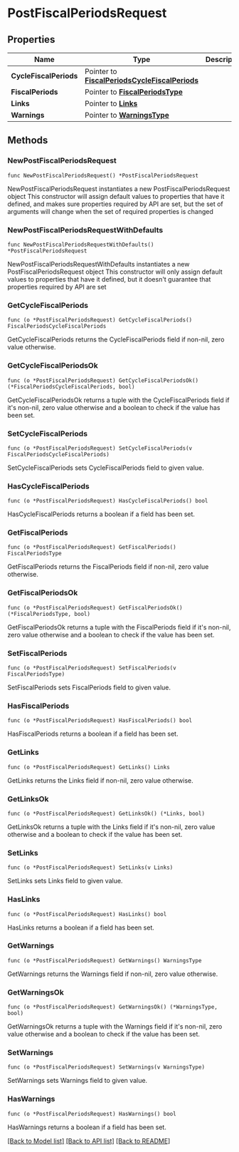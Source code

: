 # PostFiscalPeriodsRequest

## Properties

Name | Type | Description | Notes
------------ | ------------- | ------------- | -------------
**CycleFiscalPeriods** | Pointer to [**FiscalPeriodsCycleFiscalPeriods**](FiscalPeriodsCycleFiscalPeriods.md) |  | [optional] 
**FiscalPeriods** | Pointer to [**FiscalPeriodsType**](FiscalPeriodsType.md) |  | [optional] 
**Links** | Pointer to [**Links**](Links.md) |  | [optional] 
**Warnings** | Pointer to [**WarningsType**](WarningsType.md) |  | [optional] 

## Methods

### NewPostFiscalPeriodsRequest

`func NewPostFiscalPeriodsRequest() *PostFiscalPeriodsRequest`

NewPostFiscalPeriodsRequest instantiates a new PostFiscalPeriodsRequest object
This constructor will assign default values to properties that have it defined,
and makes sure properties required by API are set, but the set of arguments
will change when the set of required properties is changed

### NewPostFiscalPeriodsRequestWithDefaults

`func NewPostFiscalPeriodsRequestWithDefaults() *PostFiscalPeriodsRequest`

NewPostFiscalPeriodsRequestWithDefaults instantiates a new PostFiscalPeriodsRequest object
This constructor will only assign default values to properties that have it defined,
but it doesn't guarantee that properties required by API are set

### GetCycleFiscalPeriods

`func (o *PostFiscalPeriodsRequest) GetCycleFiscalPeriods() FiscalPeriodsCycleFiscalPeriods`

GetCycleFiscalPeriods returns the CycleFiscalPeriods field if non-nil, zero value otherwise.

### GetCycleFiscalPeriodsOk

`func (o *PostFiscalPeriodsRequest) GetCycleFiscalPeriodsOk() (*FiscalPeriodsCycleFiscalPeriods, bool)`

GetCycleFiscalPeriodsOk returns a tuple with the CycleFiscalPeriods field if it's non-nil, zero value otherwise
and a boolean to check if the value has been set.

### SetCycleFiscalPeriods

`func (o *PostFiscalPeriodsRequest) SetCycleFiscalPeriods(v FiscalPeriodsCycleFiscalPeriods)`

SetCycleFiscalPeriods sets CycleFiscalPeriods field to given value.

### HasCycleFiscalPeriods

`func (o *PostFiscalPeriodsRequest) HasCycleFiscalPeriods() bool`

HasCycleFiscalPeriods returns a boolean if a field has been set.

### GetFiscalPeriods

`func (o *PostFiscalPeriodsRequest) GetFiscalPeriods() FiscalPeriodsType`

GetFiscalPeriods returns the FiscalPeriods field if non-nil, zero value otherwise.

### GetFiscalPeriodsOk

`func (o *PostFiscalPeriodsRequest) GetFiscalPeriodsOk() (*FiscalPeriodsType, bool)`

GetFiscalPeriodsOk returns a tuple with the FiscalPeriods field if it's non-nil, zero value otherwise
and a boolean to check if the value has been set.

### SetFiscalPeriods

`func (o *PostFiscalPeriodsRequest) SetFiscalPeriods(v FiscalPeriodsType)`

SetFiscalPeriods sets FiscalPeriods field to given value.

### HasFiscalPeriods

`func (o *PostFiscalPeriodsRequest) HasFiscalPeriods() bool`

HasFiscalPeriods returns a boolean if a field has been set.

### GetLinks

`func (o *PostFiscalPeriodsRequest) GetLinks() Links`

GetLinks returns the Links field if non-nil, zero value otherwise.

### GetLinksOk

`func (o *PostFiscalPeriodsRequest) GetLinksOk() (*Links, bool)`

GetLinksOk returns a tuple with the Links field if it's non-nil, zero value otherwise
and a boolean to check if the value has been set.

### SetLinks

`func (o *PostFiscalPeriodsRequest) SetLinks(v Links)`

SetLinks sets Links field to given value.

### HasLinks

`func (o *PostFiscalPeriodsRequest) HasLinks() bool`

HasLinks returns a boolean if a field has been set.

### GetWarnings

`func (o *PostFiscalPeriodsRequest) GetWarnings() WarningsType`

GetWarnings returns the Warnings field if non-nil, zero value otherwise.

### GetWarningsOk

`func (o *PostFiscalPeriodsRequest) GetWarningsOk() (*WarningsType, bool)`

GetWarningsOk returns a tuple with the Warnings field if it's non-nil, zero value otherwise
and a boolean to check if the value has been set.

### SetWarnings

`func (o *PostFiscalPeriodsRequest) SetWarnings(v WarningsType)`

SetWarnings sets Warnings field to given value.

### HasWarnings

`func (o *PostFiscalPeriodsRequest) HasWarnings() bool`

HasWarnings returns a boolean if a field has been set.


[[Back to Model list]](../README.md#documentation-for-models) [[Back to API list]](../README.md#documentation-for-api-endpoints) [[Back to README]](../README.md)


